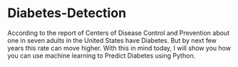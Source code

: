 # Diabetes-Detection
According to the report of Centers of Disease Control and Prevention about one in seven adults in the United States have Diabetes. But by next few years this rate can move higher. With this in mind today, I will show you how you can use machine learning to Predict Diabetes using Python.
